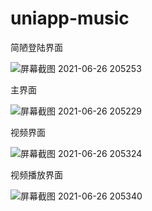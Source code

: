 # uniapp-music

简陋登陆界面

![屏幕截图 2021-06-26 205253](C:/Users/luan/Desktop/%E5%B1%8F%E5%B9%95%E6%88%AA%E5%9B%BE%202021-06-26%20205308.png)

主界面



![屏幕截图 2021-06-26 205229](../%E5%B1%8F%E5%B9%95%E6%88%AA%E5%9B%BE%202021-06-26%20205229.png)

视频界面

![屏幕截图 2021-06-26 205324](../%E5%B1%8F%E5%B9%95%E6%88%AA%E5%9B%BE%202021-06-26%20205324.png)

视频播放界面

![屏幕截图 2021-06-26 205340](C:/Users/luan/Desktop/%E5%B1%8F%E5%B9%95%E6%88%AA%E5%9B%BE%202021-06-26%20205340.png)